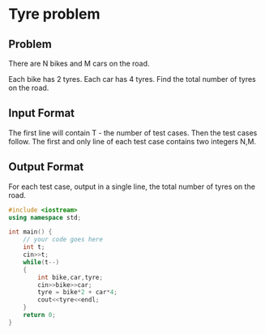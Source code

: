 # Tyre problem
## Problem
There are N bikes and M cars on the road.

Each bike has 2 tyres.
Each car has 4 tyres.
Find the total number of tyres on the road.

## Input Format
The first line will contain T - the number of test cases. Then the test cases follow.
The first and only line of each test case contains two integers N,M.
## Output Format
For each test case, output in a single line, the total number of tyres on the road.

```cpp
#include <iostream>
using namespace std;

int main() {
	// your code goes here
	int t;
	cin>>t;
	while(t--)
	{
	    int bike,car,tyre;
	    cin>>bike>>car;
	    tyre = bike*2 + car*4;
	    cout<<tyre<<endl;
	}
	return 0;
}
```